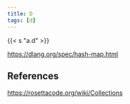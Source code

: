 ```yaml
---
title: D
tags: [d]
---
```


{{< s "a.d" >}}

<https://dlang.org/spec/hash-map.html>

## References

<https://rosettacode.org/wiki/Collections>
